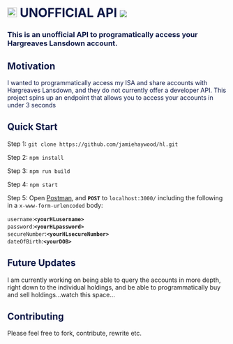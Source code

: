 # <span style="color:#0F1A48"><img src="https://upload.wikimedia.org/wikipedia/en/thumb/3/32/Hargreaves_Lansdown_logo.svg/1280px-Hargreaves_Lansdown_logo.svg.png" height="22" /> UNOFFICIAL API ![](https://github.com/jamiehaywood/hl/workflows/build/badge.svg)</span>

### <span style="color:#0F1A48">This is an unofficial API to programatically access your Hargreaves Lansdown account.</span>

## <div style="color:#0F1A48">Motivation</div>
<div style="color:#0F1A48"> I wanted to programmatically access my ISA and share accounts with Hargreaves Lansdown, and they do not currently offer a developer API. This project spins up an endpoint that allows you to access your accounts in under 3 seconds</div>

## <div style="color:#0F1A48"> Quick Start </div>
Step 1:
```git clone https://github.com/jamiehaywood/hl.git```

Step 2: ```npm install```

Step 3: ```npm run build```

Step 4: ```npm start```

Step 5: Open [Postman](https://www.getpostman.com/downloads/), and **`POST`** to `localhost:3000/` including the following in a `x-www-form-urlencoded` body:

`username`:**`<yourHLusername>`**<br/>
`password`:**`<yourHLpassword>`**<br/>
`secureNumber`:**`<yourHLsecureNumber>`** <br/>
`dateOfBirth`:**`<yourDOB>`**

## <div style="color:#0F1A48"> Future Updates </div>
I am currently working on being able to query the accounts in more depth, right down to the individual holdings, and be able to programmatically buy and sell holdings...watch this space...

## <div style="color:#0F1A48"> Contributing </div>
Please feel free to fork, contribute, rewrite etc.
